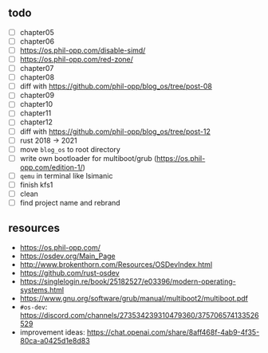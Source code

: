 ## todo

-   [ ] chapter05
-   [ ] chapter06
-   [ ] https://os.phil-opp.com/disable-simd/
-   [ ] https://os.phil-opp.com/red-zone/
-   [ ] chapter07
-   [ ] chapter08
-   [ ] diff with https://github.com/phil-opp/blog_os/tree/post-08
-   [ ] chapter09
-   [ ] chapter10
-   [ ] chapter11
-   [ ] chapter12
-   [ ] diff with https://github.com/phil-opp/blog_os/tree/post-12
-   [ ] rust 2018 → 2021
-   [ ] move `blog_os` to root directory
-   [ ] write own bootloader for multiboot/grub (https://os.phil-opp.com/edition-1/)
-   [ ] `qemu` in terminal like lsimanic
-   [ ] finish kfs1
-   [ ] clean
-   [ ] find project name and rebrand

## resources

-   https://os.phil-opp.com/
-   https://osdev.org/Main_Page
-   http://www.brokenthorn.com/Resources/OSDevIndex.html
-   https://github.com/rust-osdev
-   https://singlelogin.re/book/25182527/e03396/modern-operating-systems.html
-   https://www.gnu.org/software/grub/manual/multiboot2/multiboot.pdf
-   `#os-dev`: https://discord.com/channels/273534239310479360/375706574133526529
-   improvement ideas: https://chat.openai.com/share/8aff468f-4ab9-4f35-80ca-a0425d1e8d83
